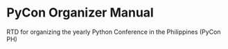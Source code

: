 # PyCon Organizer Manual

RTD for organizing the yearly Python Conference in the Philippines (PyCon PH)
